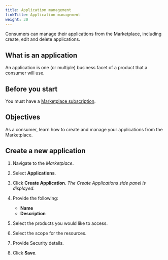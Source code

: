```yaml
---
title: Application management
linkTitle: Application management
weight: 30
---
```


Consumers can manage their applications from the Marketplace, including create, edit and delete applications.

## What is an application

An application is one (or multiple) business facet of a product that a consumer will use.

## Before you start

You must have a [Marketplace subscription](/docs/manage_marketplace/consumer_experience/subscription_management).

## Objectives

As a consumer, learn how to create and manage your applications from the Marketplace.

## Create a new application

1. Navigate to the *Marketplace*.
2. Select **Applications**.
3. Click **Create Application**. *The Create Applications side panel is displayed*.
4. Provide the following:

    * **Name**
    * **Description**

5. Select the products you would like to access.
6. Select the scope for the resources.
7. Provide Security details.
8. Click **Save**.